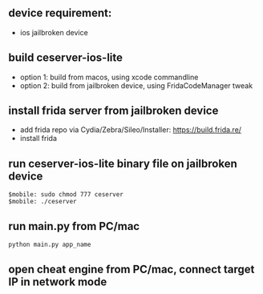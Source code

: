 ## device requirement:
- ios jailbroken device
## build ceserver-ios-lite
- option 1: build from macos, using xcode commandline
- option 2: build from jailbroken device, using FridaCodeManager tweak

## install frida server from jailbroken device

- add frida repo via Cydia/Zebra/Sileo/Installer: https://build.frida.re/
- install frida

## run ceserver-ios-lite binary file on jailbroken device

``` shell
$mobile: sudo chmod 777 ceserver
$mobile: ./ceserver
```

## run main.py from PC/mac

``` python
python main.py app_name
```

## open cheat engine from PC/mac, connect target IP in network mode
